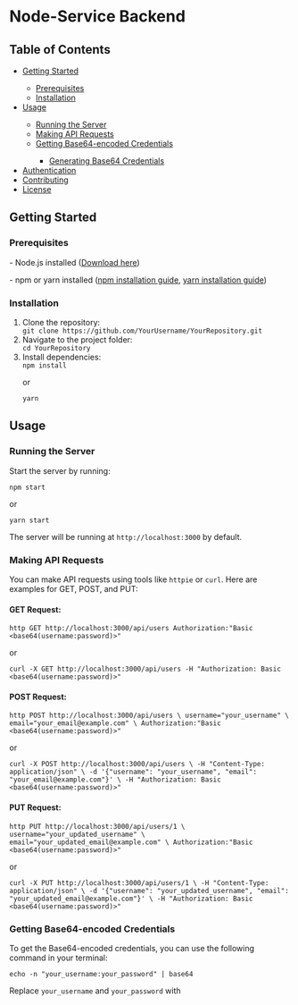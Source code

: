   <h1>Node-Service Backend</h1>

  

  <h2>Table of Contents</h2>
  <ul>
    <li><a href="#getting-started">Getting Started</a></li>
      <ul>
        <li><a href="#prerequisites">Prerequisites</a></li>
        <li><a href="#installation">Installation</a></li>
      </ul>
    <li><a href="#usage">Usage</a></li>
      <ul>
        <li><a href="#running-the-server">Running the Server</a></li>
        <li><a href="#making-api-requests">Making API Requests</a></li>
        <li><a href="#getting-base64-encoded-credentials">Getting Base64-encoded Credentials</a></li>
          <ul>
            <li><a href="#generating-base64-credentials">Generating Base64 Credentials</a></li>
          </ul>
      </ul>
    <li><a href="#authentication">Authentication</a></li>
    <li><a href="#contributing">Contributing</a></li>
    <li><a href="#license">License</a></li>
  </ul>

  <h2>Getting Started</h2>

  <h3>Prerequisites</h3>
  <p>- Node.js installed (<a href="https://nodejs.org/" target="_blank">Download here</a>)</p>
  <p>- npm or yarn installed (<a href="https://docs.npmjs.com/downloading-and-installing-node-js-and-npm" target="_blank">npm installation guide</a>, <a href="https://yarnpkg.com/getting-started/install" target="_blank">yarn installation guide</a>)</p>

  <h3>Installation</h3>
  <ol>
    <li>Clone the repository:</li>
    <code>git clone https://github.com/YourUsername/YourRepository.git</code>
    <li>Navigate to the project folder:</li>
    <code>cd YourRepository</code>
    <li>Install dependencies:</li>
    <code>npm install</code>
    <p>or</p>
    <code>yarn</code>
  </ol>

  <h2>Usage</h2>

  <h3>Running the Server</h3>
  <p>Start the server by running:</p>
  <code>npm start</code>
  <p>or</p>
  <code>yarn start</code>
  <p>The server will be running at <code>http://localhost:3000</code> by default.</p>

  <h3>Making API Requests</h3>

  <p>You can make API requests using tools like <code>httpie</code> or <code>curl</code>. Here are examples for GET, POST, and PUT:</p>

  <h4>GET Request:</h4>
  <code>http GET http://localhost:3000/api/users Authorization:"Basic &lt;base64(username:password)&gt;"</code>
  <p>or</p>
  <code>curl -X GET http://localhost:3000/api/users -H "Authorization: Basic &lt;base64(username:password)&gt;"</code>

  <h4>POST Request:</h4>
  <code>http POST http://localhost:3000/api/users \ username="your_username" \ email="your_email@example.com" \ Authorization:"Basic &lt;base64(username:password)&gt;"</code>
  <p>or</p>
  <code>curl -X POST http://localhost:3000/api/users \ -H "Content-Type: application/json" \ -d '{"username": "your_username", "email": "your_email@example.com"}' \ -H "Authorization: Basic &lt;base64(username:password)&gt;"</code>

  <h4>PUT Request:</h4>
  <code>http PUT http://localhost:3000/api/users/1 \ username="your_updated_username" \ email="your_updated_email@example.com" \ Authorization:"Basic &lt;base64(username:password)&gt;"</code>
  <p>or</p>
  <code>curl -X PUT http://localhost:3000/api/users/1 \ -H "Content-Type: application/json" \ -d '{"username": "your_updated_username", "email": "your_updated_email@example.com"}' \ -H "Authorization: Basic &lt;base64(username:password)&gt;"</code>

  <h3>Getting Base64-encoded Credentials</h3>

  <p>To get the Base64-encoded credentials, you can use the following command in your terminal:</p>
  <code>echo -n "your_username:your_password" | base64</code>
  <p>Replace <code>your_username</code> and <code>your_password</code> with
